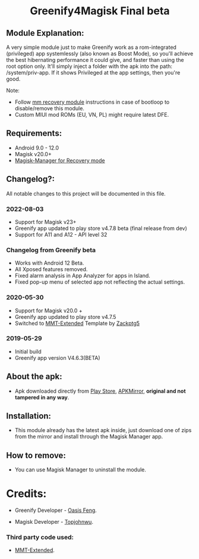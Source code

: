 <h1 align="center">Greenify4Magisk Final beta</h1>


## Module Explanation:
A very simple module just to make Greenify work as a rom-integrated (privileged) app systemlessly (also known as Boost Mode), so you'll achieve the best hibernating performance it could give, and faster than using the root option only. It'll simply inject a folder with the apk into the path: /system/priv-app. If it shows Privileged at the app settings, then you're good.

Note: 
- Follow [mm recovery module](https://github.com/Rikj000/Magisk-Manager-for-Recovery-Mode/releases) instructions in case of bootloop to disable/remove this module.
- Custom MIUI mod ROMs (EU, VN, PL) might require latest DFE.

## Requirements: 
- Android 9.0 - 12.0
- Magisk v20.0+
- [Magisk-Manager for Recovery mode](https://github.com/Rikj000/Magisk-Manager-for-Recovery-Mode/releases)

## Changelog?:
All notable changes to this project will be documented in this file.

### 2022-08-03
- Support for Magisk v23+
- Greenify app updated to play store v4.7.8 beta (final release from dev)
- Support for A11 and A12 - API level 32

### Changelog from Greenify beta
- Works with Android 12 Beta.
- All Xposed features removed.
- Fixed alarm analysis in App Analyzer for apps in Island.
- Fixed pop-up menu of selected app not reflecting the actual settings.

### 2020-05-30
- Support for Magisk v20.0 +
- Greenify app updated to play store v4.7.5
- Switched to [MMT-Extended](https://github.com/Zackptg5/MMT-Extended) Template by [Zackptg5](https://github.com/Zackptg5)

### 2019-05-29
- Initial build
- Greenify app version V4.6.3(BETA)

## About the apk:
* Apk downloaded directly from [Play Store](https://play.google.com), [APKMirror](http://www.apkmirror.com/apk/oasis-feng/greenify/ "Greenify's APKMirror page"), **original and not tampered in any way**.

## Installation:
* This module already has the latest apk inside, just download one of zips from the mirror and install through the Magisk Manager app.

## How to remove:
* You can use Magisk Manager to uninstall the module.

# Credits:
* Greenify Developer - [Oasis Feng](https://play.google.com/store/apps/details?id=com.oasisfeng.greenify "Greenify's Play Store page").

* Magisk Developer - [Topjohnwu](https://forum.xda-developers.com/apps/magisk/official-magisk-v7-universal-systemless-t3473445 "Magisk official XDA thread").

### Third party code used:
* [MMT-Extended](https://github.com/Zackptg5/MMT-Extended "Template's repository").
